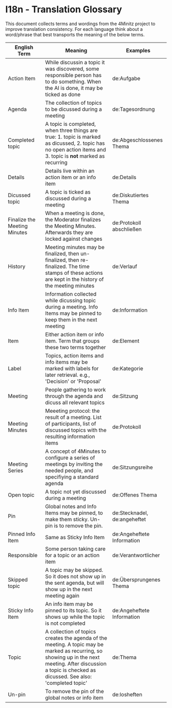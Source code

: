 # I18n - Translation Glossary

This document collects terms and wordings from the 4Minitz project
to improve translation consistency. For each language think about a
word/phrase that best transports the meaning of the below terms.

| English Term                 | Meaning                                                                                                                                                                                                       | Examples                     |
| ---------------------------- | ------------------------------------------------------------------------------------------------------------------------------------------------------------------------------------------------------------- | ---------------------------- |
| Action Item                  | While discussin a topic it was discovered, some responsible person has to do something. When the AI is done, it may be ticked as done                                                                         | de:Aufgabe                   |
| Agenda                       | The collection of topics to be dicussed during a meeting                                                                                                                                                      | de:Tagesordnung              |
| Completed topic              | A topic is completed, when three things are true: 1. topic is marked as dicussed, 2. topic has no open action items and 3. topic is **not** marked as recurring                                               | de:Abgeschlossenes Thema     |
| Details                      | Details live within an action item or an info item                                                                                                                                                            | de:Details                   |
| Dicussed topic               | A topic is ticked as discussed during a meeting                                                                                                                                                               | de:Diskutiertes Thema        |
| Finalize the Meeting Minutes | When a meeting is done, the Moderator finalizes the Meeting Minutes. Afterwards they are locked against changes                                                                                               | de:Protokoll abschließen     |
| History                      | Meeting minutes may be finalized, then un-finalized, then re-finalized. The time stamps of these actions are kept in the history of the meeting minutes                                                       | de:Verlauf                   |
| Info Item                    | Information collected while dicussing topic during a meeting. Info Items may be pinned to keep them in the next meeting                                                                                       | de:Information               |
| Item                         | Either action item or info item. Term that groups these two terms together                                                                                                                                    | de:Element                   |
| Label                        | Topics, action items and info items may be marked with labels for later retrieval. e.g., 'Decision' or 'Proposal'                                                                                             | de:Kategorie                 |
| Meeting                      | People gathering to work through the agenda and dicuss all relevant topics                                                                                                                                    | de:Sitzung                   |
| Meeting Minutes              | Meeeting protocol: the result of a meeting. List of participants, list of discussed topics with the resulting information items                                                                               | de:Protokoll                 |
| Meeting Series               | A concept of 4Minutes to configure a series of meetings by inviting the needed people, and specifiying a standard agenda                                                                                      | de:Sitzungsreihe             |
| Open topic                   | A topic not yet discussed during a meeting                                                                                                                                                                    | de:Offenes Thema             |
| Pin                          | Global notes and Info Items may be pinned, to make them sticky. Un-pin is to remove the pin.                                                                                                                  | de:Stecknadel, de:angeheftet |
| Pinned Info Item             | Same as Sticky Info Item                                                                                                                                                                                      | de:Angeheftete Information   |
| Responsible                  | Some person taking care for a topic or an action item                                                                                                                                                         | de:Verantwortlicher          |
| Skipped topic                | A topic may be skipped. So it does not show up in the sent agenda, but will show up in the next meeting again                                                                                                 | de:Übersprungenes Thema      |
| Sticky Info Item             | An info item may be pinned to its topic. So it shows up while the topic is not completed                                                                                                                      | de:Angeheftete Information   |
| Topic                        | A collection of topics creates the agenda of the meeting. A topic may be marked as recurring, so showing up in the next meeting. After discussion a topic is checked as dicussed. See also: 'completed topic' | de:Thema                     |
| Un-pin                       | To remove the pin of the global notes or info item                                                                                                                                                            | de:losheften                 |
